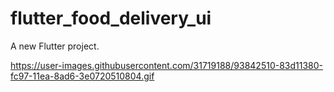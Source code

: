 # flutter_food_delivery_ui

A new Flutter project.

https://user-images.githubusercontent.com/31719188/93842510-83d11380-fc97-11ea-8ad6-3e0720510804.gif
